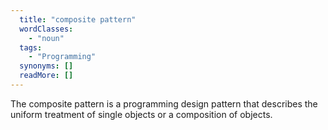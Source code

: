 ```yaml
---
  title: "composite pattern"
  wordClasses: 
    - "noun"
  tags: 
    - "Programming"
  synonyms: []
  readMore: []
---
```

The composite pattern is a programming design pattern that describes the uniform treatment of single objects or a composition of objects.
